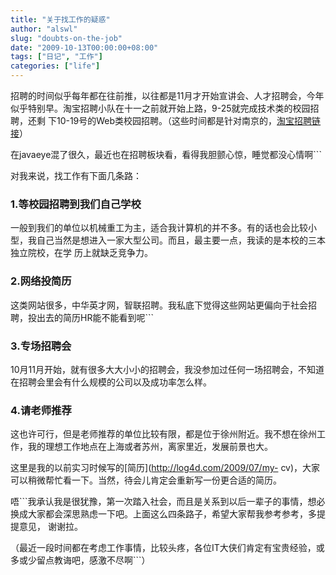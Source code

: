```yaml
---
title: "关于找工作的疑惑"
author: "alswl"
slug: "doubts-on-the-job"
date: "2009-10-13T00:00:00+08:00"
tags: ["日记", "工作"]
categories: ["life"]
---
```


招聘的时间似乎每年都在往前推，以往都是11月才开始宣讲会、人才招聘会，今年似乎特别早。淘宝招聘小队在十一之前就开始上路，9-25就完成技术类的校园招聘，还剩
下10-19号的Web类校园招聘。（这些时间都是针对南京的，[淘宝招聘链接](http://www.join-alibaba.com/)）

在javaeye混了很久，最近也在招聘板块看，看得我胆颤心惊，睡觉都没心情啊```

对我来说，找工作有下面几条路：

### 1.等校园招聘到我们自己学校

一般到我们的单位以机械重工为主，适合我计算机的并不多。有的话也会比较小型，我自己当然是想进入一家大型公司。而且，最主要一点，我读的是本校的三本独立院校，在学
历上就缺乏竞争力。

### 2.网络投简历

这类网站很多，中华英才网，智联招聘。我私底下觉得这些网站更偏向于社会招聘，投出去的简历HR能不能看到呢```

### 3.专场招聘会

10月11月开始，就有很多大大小小的招聘会，我没参加过任何一场招聘会，不知道在招聘会里会有什么规模的公司以及成功率怎么样。

### 4.请老师推荐

这也许可行，但是老师推荐的单位比较有限，都是位于徐州附近。我不想在徐州工作，我的理想工作地点在上海或者苏州，离家里近，发展前景也大。

这里是我的以前实习时候写的[简历](http://log4d.com/2009/07/my-
cv)，大家可以稍微帮忙看一下。当然，待会儿肯定会重新写一份更合适的简历。

唔```我承认我是很犹豫，第一次踏入社会，而且是关系到以后一辈子的事情，想必换成大家都会深思熟虑一下吧。上面这么四条路子，希望大家帮我参考参考，多提提意见，
谢谢拉。

（最近一段时间都在考虑工作事情，比较头疼，各位IT大侠们肯定有宝贵经验，或多或少留点教诲吧，感激不尽啊```）
